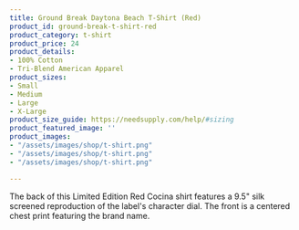 ```yaml
---
title: Ground Break Daytona Beach T-Shirt (Red)
product_id: ground-break-t-shirt-red
product_category: t-shirt
product_price: 24
product_details:
- 100% Cotton
- Tri-Blend American Apparel
product_sizes:
- Small
- Medium
- Large
- X-Large
product_size_guide: https://needsupply.com/help/#sizing
product_featured_image: ''
product_images:
- "/assets/images/shop/t-shirt.png"
- "/assets/images/shop/t-shirt.png"
- "/assets/images/shop/t-shirt.png"

---
```

The back of this Limited Edition Red Cocina shirt features a 9.5" silk screened reproduction of the label's character dial. The front is a centered chest print featuring the brand name.
